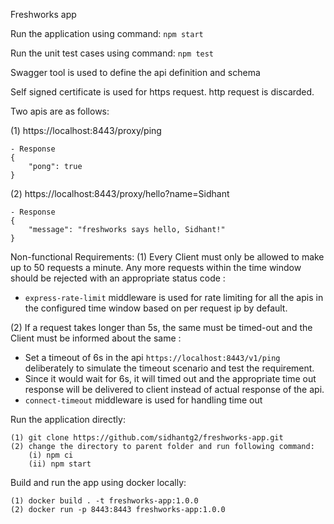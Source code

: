Freshworks app

Run the application using command: ```npm start```

Run the unit test cases using command: ```npm test```

Swagger tool is used to define the api definition and schema

Self signed certificate is used for https request. http request is discarded.

Two apis are as follows:

(1) https://localhost:8443/proxy/ping
    
    - Response
    {
        "pong": true
    }

(2) https://localhost:8443/proxy/hello?name=Sidhant

    - Response 
    {
        "message": "freshworks says hello, Sidhant!"
    }

Non-functional Requirements: 
(1) Every Client must only be allowed to make up to 50 requests a minute. Any more requests within the time window should be rejected with an appropriate status code : 
- ```express-rate-limit``` middleware is used for rate limiting for all the apis in the configured time window based on per request ip by default.

(2) If a request takes longer than 5s, the same must be timed-out and the Client must be informed about the same : 
- Set a timeout of 6s in the api ``` https://localhost:8443/v1/ping ``` deliberately to simulate the timeout scenario and test the requirement.
- Since it would wait for 6s, it will timed out and the appropriate time out response will be delivered to client instead of actual response of the api.
- ```connect-timeout``` middleware is used for handling time out

Run the application directly:

    (1) git clone https://github.com/sidhantg2/freshworks-app.git
    (2) change the directory to parent folder and run following command: 
        (i) npm ci
        (ii) npm start

Build and run the app using docker locally:

    (1) docker build . -t freshworks-app:1.0.0
    (2) docker run -p 8443:8443 freshworks-app:1.0.0



